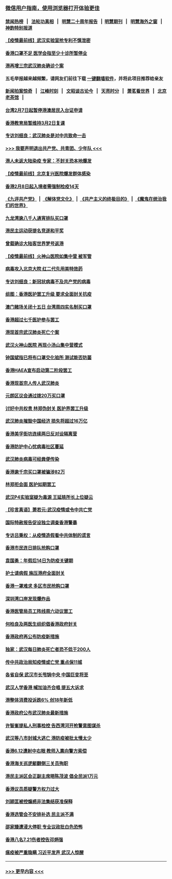 ### [微信用户指南，使用浏览器打开体验更佳](https://github.com/gfw-breaker/banned-news1/blob/master/indexes/wechat-guide.md?t=0)
#### [禁闻热榜](热点新闻.md?t=0)  &nbsp;&nbsp;|&nbsp;&nbsp; [法轮功真相](https://github.com/gfw-breaker/truth/blob/master/README.md?t=0) &nbsp;&nbsp;|&nbsp;&nbsp; [明慧二十周年报告](https://github.com/gfw-breaker/mh-reports/blob/master/README.md?t=0) &nbsp;&nbsp;|&nbsp;&nbsp;[明慧期刊](https://github.com/gfw-breaker/mh-qikan) &nbsp;&nbsp;|&nbsp;&nbsp; [明慧海外之窗](https://github.com/gfw-breaker/mh-news/blob/master/README.md?t=0) &nbsp;&nbsp;|&nbsp;&nbsp; [神韵特别报道](https://github.com/gfw-breaker/mh-news/blob/master/shenyun.md?t=0)
#### [【疫情最前线】武汉实验室抢专利不慎泄密](../pages/nsc415/n11850310.md?t=02071702) 
#### [香港口罩不足 医学会指至少十诊所暂停业](../pages/nsc415/n11850301.md?t=02071702) 
#### [港再增三宗武汉肺炎确诊个案](../pages/nsc415/n11850328.md?t=02071702) 
#### 五毛举报越来越频繁，请网友们前往下载 [一键翻墙软件](https://github.com/gfw-breaker/ssr-accounts)，并将此项目推荐给亲友
#### [新闻拍案惊奇](https://github.com/gfw-breaker/banned-news1/blob/master/pages/link4.md) &nbsp;&nbsp;|&nbsp;&nbsp; [江峰时刻](https://github.com/gfw-breaker/banned-news1/blob/master/pages/link4.md) &nbsp;&nbsp;|&nbsp;&nbsp; [文昭谈古论今](https://github.com/gfw-breaker/banned-news1/blob/master/pages/link4.md) &nbsp;&nbsp;|&nbsp;&nbsp; [天亮时分](https://github.com/gfw-breaker/banned-news1/blob/master/pages/link4.md) &nbsp;&nbsp;|&nbsp;&nbsp; [萧茗看世界](https://github.com/gfw-breaker/banned-news1/blob/master/pages/link4.md) &nbsp;&nbsp;|&nbsp;&nbsp; [北京老茶馆](https://github.com/gfw-breaker/banned-news1/blob/master/pages/link4.md) &nbsp;&nbsp;|&nbsp;&nbsp; 
#### [台湾2月7日起暂停港澳居民入台证申请](../pages/nsc415/n11850304.md?t=02071702) 
#### [香港教育局暂维持3月2日复课](../pages/nsc415/n11850260.md?t=02071702) 
#### [专访刘细良：武汉肺炎是对中共致命一击](../pages/nsc415/n11849934.md?t=02071702) 
#### [>>> 我要声明退出共产党、共青团、少年队 <<<](https://github.com/begood0513/goodnews/blob/master/quit/letter.md) 
#### [港人未返大陆染疫 专家：不封关恐本地爆发](../pages/nsc415/n11848021.md?t=02071702) 
#### [【疫情最前线】北京复兴医院爆发群体感染](../pages/nsc415/n11847626.md?t=02071702) 
#### [香港2月8日起入境者需强制检疫14天](../pages/nsc415/n11847658.md?t=02071702) 
#### [《九评共产党》](https://github.com/begood0513/9ping.md/blob/master/README.md) &nbsp;|&nbsp; [《解体党文化》](../../../../jtdwh.md/blob/master/README.md)  &nbsp;|&nbsp; [《共产主义的终极目的》](../../../../gczydzjmd.md/blob/master/README.md) &nbsp;|&nbsp; [《魔鬼在统治我们的世界》](../../../../mgztzwmdsj.md/blob/master/README.md) 
#### [九龙湾逾八千人通宵排队买口罩](../pages/nsc415/n11847647.md?t=02071702) 
#### [港民主运动获提名竞逐和平奖](../pages/nsc415/n11847633.md?t=02071702) 
#### [曾载确诊大陆客世界梦号返港](../pages/nsc415/n11847608.md?t=02071702) 
#### [【疫情最前线】火神山医院如集中营 被军管](../pages/nsc415/n11847524.md?t=02071702) 
#### [病毒攻入北京大院 红二代先用美特效药](../pages/nsc415/n11847427.md?t=02071702) 
#### [专访刘细良：新冠状病毒不及共产党的病毒](../pages/nsc415/n11847164.md?t=02071702) 
#### [组图：香港医护罢工升级 要求全面封关抗疫](../pages/nsc415/n11844107.md?t=02071702) 
#### [澳门赌场关闭十五日 台湾周四实名制买口罩](../pages/nsc415/n11845083.md?t=02071702) 
#### [香港超过七千医护参与罢工](../pages/nsc415/n11845051.md?t=02071702) 
#### [港现首宗武汉肺炎死亡个案](../pages/nsc415/n11844998.md?t=02071702) 
#### [武汉火神山医院 再现小汤山集中营模式](../pages/nsc415/n11844763.md?t=02071702) 
#### [钟国斌指已将布口罩交化验所 测试能否防菌](../pages/nsc415/n11842783.md?t=02071702) 
#### [香港HAEA宣布启动第二阶段罢工](../pages/nsc415/n11842723.md?t=02071702) 
#### [香港现首宗人传人武汉肺炎](../pages/nsc415/n11842766.md?t=02071702) 
#### [元朗区议会通过拨20万买口罩](../pages/nsc415/n11842754.md?t=02071702) 
#### [讨好中共权贵 林郑伪封关 医护界罢工升级](../pages/nsc415/n11842359.md?t=02071702) 
#### [武汉肺炎摧毁中国经济 损失将超过16万亿](../pages/nsc415/n11839723.md?t=02071702) 
#### [香港美孚街坊连续两日反对设隔离营](../pages/nsc415/n11839962.md?t=02071702) 
#### [香港防护中心忧病毒社区蔓延](../pages/nsc415/n11839933.md?t=02071702) 
#### [武汉肺炎病毒可经粪便传染](../pages/nsc415/n11839939.md?t=02071702) 
#### [香港逾千宗买口罩被骗涉82万](../pages/nsc415/n11839914.md?t=02071702) 
#### [林郑拒会面 医护如期罢工](../pages/nsc415/n11839892.md?t=02071702) 
#### [武汉P4实验室疑为毒源 王延轶所长上位疑云](../pages/nsc415/n11835543.md?t=02071702) 
#### [【珍言真语】萧若元:武汉疫情或令中共亡党](../pages/nsc415/n11829394.md?t=02071702) 
#### [国际特赦报告促设独立调查香港警暴](../pages/nsc415/n11833845.md?t=02071702) 
#### [专访吕秉权：从疫情造假看中共体制的谎言](../pages/nsc415/n11833813.md?t=02071702) 
#### [香港市民连日排队抢购口罩](../pages/nsc415/n11833794.md?t=02071702) 
#### [袁国勇：年假后14日为防疫关键期](../pages/nsc415/n11831088.md?t=02071702) 
#### [护士请病假 施压港府全面封关](../pages/nsc415/n11831030.md?t=02071702) 
#### [香港一罩难求 多区市民抢购口罩](../pages/nsc415/n11831002.md?t=02071702) 
#### [深圳湾口岸发现爆炸品](../pages/nsc415/n11828802.md?t=02071702) 
#### [香港医管局员工阵线周六动议罢工](../pages/nsc415/n11828762.md?t=02071702) 
#### [何柏良及两医生组织倡香港政府封关](../pages/nsc415/n11828749.md?t=02071702) 
#### [香港政府再公布防疫新措施](../pages/nsc415/n11828716.md?t=02071702) 
#### [独家：武汉每日肺炎死亡者恐不低于200人](../pages/nsc415/n11828240.md?t=02071702) 
#### [传中共政治局知疫情或亡党 重点保11城](../pages/nsc415/n11828145.md?t=02071702) 
#### [各省自保 武汉市长甩锅中央 中国巨变将至](../pages/nsc415/n11828021.md?t=02071702) 
#### [武汉人学香港 喊加油齐合唱 提五大诉求](../pages/nsc415/n11827046.md?t=02071702) 
#### [港整体消费投诉跌6% 创18年新低](../pages/nsc415/n11817280.md?t=02071702) 
#### [香港政府公布武汉肺炎最新措施](../pages/nsc415/n11817152.md?t=02071702) 
#### [许智峯提私人刑事检控 告西湾河开枪警意图谋杀](../pages/nsc415/n11817132.md?t=02071702) 
#### [武汉等八市封城大逃亡 港防疫被批太慢太少](../pages/nsc415/n11817058.md?t=02071702) 
#### [香港6.12遭射中右眼 教师入禀向警方索偿](../pages/nsc415/n11814678.md?t=02071702) 
#### [香港海关巡逻艇翻侧三关员殉职](../pages/nsc415/n11814604.md?t=02071702) 
#### [港民主派区会正副主席晤陈茂波 倡全民派1万元](../pages/nsc415/n11814582.md?t=02071702) 
#### [香港议员质疑警方权力过大](../pages/nsc415/n11814560.md?t=02071702) 
#### [刘颕匡被控煽惑非法集结获准保释](../pages/nsc415/n11811727.md?t=02071702) 
#### [香港选管会不安排补选 民主派不满](../pages/nsc415/n11811691.md?t=02071702) 
#### [邵家臻遭浸大停职 专业议政批白色恐怖](../pages/nsc415/n11811670.md?t=02071702) 
#### [香港八名7.21伤者控告邓炳强](../pages/nsc415/n11811623.md?t=02071702) 
#### [瘟疫被严重隐瞒 习近平发声 武汉人惊醒](../pages/nsc415/n11811186.md?t=02071702) 

----
#### [ >>> 更早内容 <<< ](../indexes/nsc415-earlier.md)
